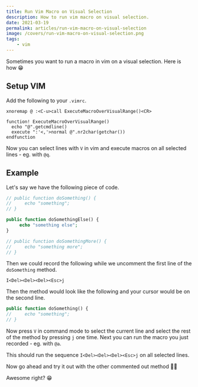```yaml
---
title: Run Vim Macro on Visual Selection
description: How to run vim macro on visual selection.
date: 2021-03-19
permalink: articles/run-vim-macro-on-visual-selection
image: /covers/run-vim-macro-on-visual-selection.png
tags: 
    - vim
---
```


Sometimes you want to run a macro in vim on a visual selection. Here is how 😁

<!-- more -->

## Setup VIM

Add the following to your `.vimrc`.

```
xnoremap @ :<C-u>call ExecuteMacroOverVisualRange()<CR>

function! ExecuteMacroOverVisualRange()
  echo "@".getcmdline()
  execute ":'<,'>normal @".nr2char(getchar())
endfunction
```

Now you can select lines with `V` in vim and execute macros on all selected lines - eg. with `@q`.

## Example

Let's say we have the following piece of code.

```php
// public function doSomething() {
//     echo "something";
// }

public function doSomethingElse() {
     echo "something else";
}

// public function doSomethingMore() {
//     echo "something more";
// }
```

Then we could record the following while we uncomment the first line of the `doSomething` method.

```
I<Del><Del><Del><Esc>j
```

Then the method would look like the following and your cursor would be on the second line.

```php
public function doSomething() {
//     echo "something";
// }
```

Now press `V` in command mode to select the current line and select the rest of the method by pressing `j` one time. Next you can run the macro you just recorded - eg. with `@a`.

This should run the sequence `I<Del><Del><Del><Esc>j` on all selected lines.

Now go ahead and try it out with the other commented out method 👨‍🏫

Awesome right? 😁